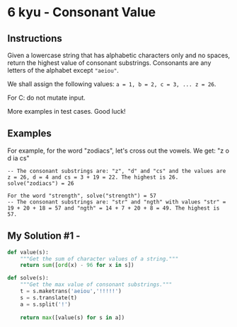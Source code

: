 # 6 kyu - Consonant Value
## Instructions
Given a lowercase string that has alphabetic characters only and no spaces, return the highest value of consonant substrings. Consonants are any letters of the alphabet except `"aeiou"`.

We shall assign the following values: `a = 1, b = 2, c = 3, ... z = 26`.


For C: do not mutate input.

More examples in test cases. Good luck!

## Examples
For example, for the word "zodiacs", let's cross out the vowels. We get: "z o d ia cs"
```
-- The consonant substrings are: "z", "d" and "cs" and the values are z = 26, d = 4 and cs = 3 + 19 = 22. The highest is 26.
solve("zodiacs") = 26

For the word "strength", solve("strength") = 57
-- The consonant substrings are: "str" and "ngth" with values "str" = 19 + 20 + 18 = 57 and "ngth" = 14 + 7 + 20 + 8 = 49. The highest is 57.
```

## My Solution #1 - 
```python
def value(s):
    """Get the sum of character values of a string."""
    return sum([ord(x) - 96 for x in s])

def solve(s):
    """Get the max value of consonant substrings."""
    t = s.maketrans('aeiou','!!!!!')
    s = s.translate(t)
    a = s.split('!')
    
    return max([value(s) for s in a])
```